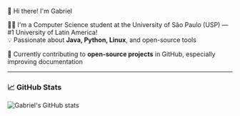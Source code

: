 👋 Hi there! I'm Gabriel  

🧑‍🎓 I'm a Computer Science student at the University of São Paulo (USP) — #1 University of Latin America!  
💡 Passionate about **Java, Python, Linux**, and open-source tools  

🌱 Currently contributing to **open-source projects** in GitHub, especially improving documentation  


---

### 📈 GitHub Stats
![Gabriel's GitHub stats](https://github-readme-stats.vercel.app/api?username=gabrielaugz&show_icons=true&theme=tokyonight)
